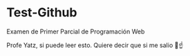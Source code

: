 # Test-Github
Examen de Primer Parcial de Programación Web

Profe Yatz, si puede leer esto. Quiere decir que si me salio 🧐☝️